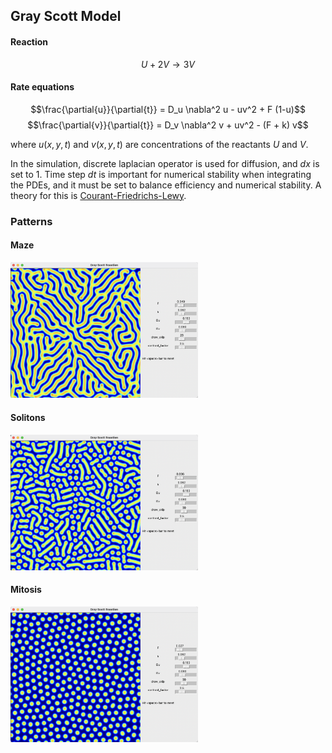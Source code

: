 ## Gray Scott Model

#### Reaction 

$$U + 2V \rightarrow 3V$$

#### Rate equations

$$\frac{\partial{u}}{\partial{t}} = D_u \nabla^2 u - uv^2 + F (1-u)$$
$$\frac{\partial{v}}{\partial{t}} = D_v \nabla^2 v + uv^2 - (F + k) v$$

where $u(x, y, t)$ and $v(x, y, t)$ are concentrations of the reactants $U$ and $V$.

In the simulation, discrete laplacian operator is used for diffusion, and $dx$ is set to $1$. Time step $dt$ is important for numerical stability when integrating the PDEs, and it must be set to balance efficiency and numerical stability. A theory for this is [Courant-Friedrichs-Lewy](https://en.wikipedia.org/wiki/Courant%E2%80%93Friedrichs%E2%80%93Lewy_condition).

### Patterns

#### Maze
<p float="left">
  <img src="./imgs/maze.png" width="300" />
</p>

#### Solitons
<p float="left">
  <img src="./imgs/solitons.png" width="300" />
</p>

#### Mitosis
<p float="left">
  <img src="./imgs/cell-mitosis.png" width="300" />
</p>